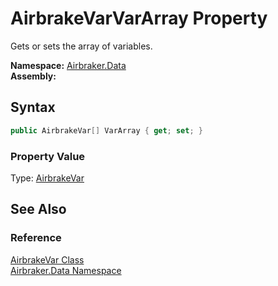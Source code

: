 AirbrakeVarVarArray Property
============================
Gets or sets the array of variables.

**Namespace:** [Airbraker.Data][1]  
**Assembly:**

Syntax
------

```csharp
public AirbrakeVar[] VarArray { get; set; }
```

### Property Value
Type: [AirbrakeVar][2]

See Also
--------

### Reference
[AirbrakeVar Class][2]  
[Airbraker.Data Namespace][1]  

[1]: ../README.md
[2]: README.md
